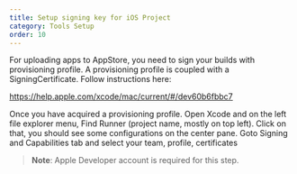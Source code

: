 ```yaml
---
title: Setup signing key for iOS Project
category: Tools Setup
order: 10
---
```


For uploading apps to AppStore, you need to sign your builds with provisioning profile.
A provisioning profile is coupled with a SigningCertificate.  Follow instructions here:

https://help.apple.com/xcode/mac/current/#/dev60b6fbbc7

Once you have acquired a provisioning profile. Open Xcode and on the left file explorer menu, Find Runner (project name, mostly on top left). Click on that, you should see some configurations on the center pane. Goto Signing and Capabilities tab and select your team, profile, certificates

> **Note**: Apple Developer account is required for this step. 
